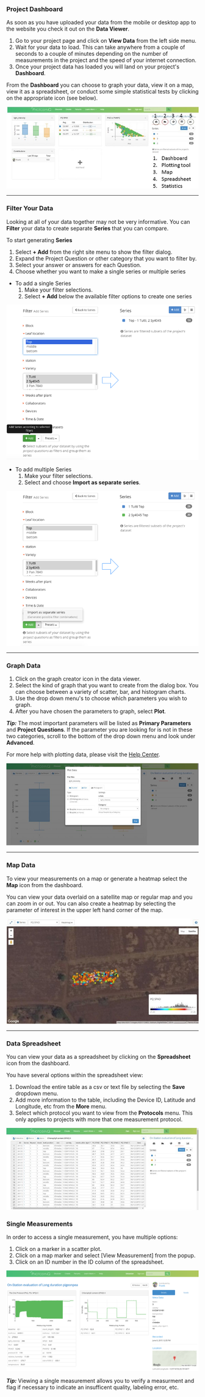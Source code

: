 ### Project Dashboard

As soon as you have uploaded your data from the mobile or desktop app to the website you check it out on the **Data Viewer**.

1. Go to your project page and click on **View Data** from the left side menu. 
2. Wait for your data to load. This can take anywhere from a couple of seconds to a couple of minutes depending on the number of measurements in the project and the speed of your internet connection.
3. Once your project data has loaded you will land on your project's **Dashboard**.

From the **Dashboard** you can choose to graph your data, view it on a map, view it as a spreadsheet, or conduct some simple statistical tests by clicking on the appropriate icon (see below).

 ![Dashboard](../images/tutorials/_data_viewing_dashboard.jpg)

***

### Filter Your Data

Looking at all of your data together may not be very informative. You can **Filter** your data to create separate **Series** that you can compare. 

To start generating **Series**
1. Select **+ Add** from the right site menu to show the filter dialog.
2. Expand the Project Question or other category that you want to filter by.
3. Select your answer or answers for each Question.
4. Choose whether you want to make a single series or multiple series
- To add a single Series
	1. Make your filter selections.
	2. Select **+ Add** below the available filter options to create one series

![Single Series](../images/tutorials/_data_viewing_one_series.png)

- To add multiple Series
	1. Make your filter selections.
	2. Select **<i class="fa fa-caret-up" aria-hidden="true"></i>** and choose **Import as separate series**.

![Multiple Series](../images/tutorials/_data_viewing_multiple_series.png)

***

### Graph Data
1. Click on the graph creator icon in the data viewer. 
2. Select the kind of graph that you want to create from the dialog box. You can choose between a variety of scatter, bar, and histogram charts.
3. Use the drop down menu's to choose which parameters you wish to graph.
4. After you have chosen the parameters to graph, select **Plot**.

***Tip:*** The most important parameters will be listed as **Primary Parameters** and **Project Questions**. If the parameter you are looking for is not in these two categories, scroll to the bottom of the drop down menu and look under **Advanced**.

For more help with plotting data, please visit the [Help Center](../help/data_Plot_Data).

![Plotting tool](../images/tutorials/_data_viewing_plotting_tool.jpg)

***

### Map Data
To view your measurements on a map or generate a heatmap select the **Map** icon from the dashboard.

You can view your data overlaid on a satellite map or regular map and you can zoom in or out. You can also create a heatmap by selecting the parameter of interest in the upper left hand corner of the map.

![Map](../images/tutorials/_data_viewing_map.jpg)

***

### Data Spreadsheet
You can view your data as a spreadsheet by clicking on the **Spreadsheet** icon from the dashboard.

You have several options within the spreadsheet view:
1. Download the entire table as a csv or text file by selecting the **Save** dropdown menu.
2. Add more information to the table, including the Device ID, Latitude and Longitude, etc from the **More** menu.
3. Select which protocol you want to view from the **Protocols** menu. This only applies to projects with more that one measurement protocol.

![Spreadsheet](../images/tutorials/_data_viewing_spreadsheet.jpg)


### Single Measurements
In order to access a single measurement, you have multiple options:

1. Click on a marker in a scatter plot.
2. Click on a map marker and select [View Measurement] from the popup.
3. Click on an ID number in the ID column of the spreadsheet.

![Single Measurement. Use the Next and Previous buttons to navigate between measurements.](../images/tutorials/_data_viewing_single_measurement.png)

***Tip:*** Viewing a single measurement allows you to verify a measurment and flag if necessary to indicate an insufficent quality, labeling error, etc.